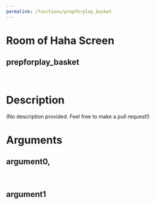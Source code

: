 ```yaml
---
permalink: /functions/prepforplay_basket
---
```

# Room of Haha Screen  
## prepforplay_basket  
&nbsp;  
# Description  
(No description provided. Feel free to make a pull request!) 
&nbsp;  
# Arguments
## argument0, 

&nbsp;  
## argument1

&nbsp;  



